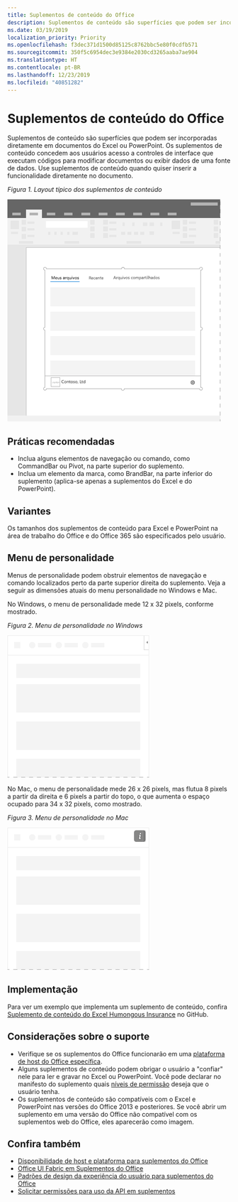 ```yaml
---
title: Suplementos de conteúdo do Office
description: Suplementos de conteúdo são superfícies que podem ser incorporadas diretamente em documentos do Excel ou do PowerPoint que concedem aos usuários acesso a controles de interface que executam códigos para modificar documentos ou exibir dados de uma fonte de dados.
ms.date: 03/19/2019
localization_priority: Priority
ms.openlocfilehash: f3dec371d1500d85125c8762bbc5e80f0cdfb571
ms.sourcegitcommit: 350f5c6954dec3e9384e2030cd3265aaba7ae904
ms.translationtype: HT
ms.contentlocale: pt-BR
ms.lasthandoff: 12/23/2019
ms.locfileid: "40851282"
---
```

# <a name="content-office-add-ins"></a>Suplementos de conteúdo do Office

Suplementos de conteúdo são superfícies que podem ser incorporadas diretamente em documentos do Excel ou PowerPoint. Os suplementos de conteúdo concedem aos usuários acesso a controles de interface que executam códigos para modificar documentos ou exibir dados de uma fonte de dados. Use suplementos de conteúdo quando quiser inserir a funcionalidade diretamente no documento.  

*Figura 1. Layout típico dos suplementos de conteúdo*

![Imagem de exemplo exibindo um layout típico de suplementos de conteúdo.](../images/overview-with-app-content.png)

## <a name="best-practices"></a>Práticas recomendadas

- Inclua alguns elementos de navegação ou comando, como CommandBar ou Pivot, na parte superior do suplemento.
- Inclua um elemento da marca, como BrandBar, na parte inferior do suplemento (aplica-se apenas a suplementos do Excel e do PowerPoint).

## <a name="variants"></a>Variantes

Os tamanhos dos suplementos de conteúdo para Excel e PowerPoint na área de trabalho do Office e do Office 365 são especificados pelo usuário.

## <a name="personality-menu"></a>Menu de personalidade

Menus de personalidade podem obstruir elementos de navegação e comando localizados perto da parte superior direita do suplemento. Veja a seguir as dimensões atuais do menu personalidade no Windows e Mac.

No Windows, o menu de personalidade mede 12 x 32 pixels, conforme mostrado.

*Figura 2. Menu de personalidade no Windows* 

![Imagem mostrando o menu do personalidade na área de trabalho do Windows](../images/personality-menu-win.png)


No Mac, o menu de personalidade mede 26 x 26 pixels, mas flutua 8 pixels a partir da direita e 6 pixels a partir do topo, o que aumenta o espaço ocupado para 34 x 32 pixels, como mostrado.

*Figura 3. Menu de personalidade no Mac*

![Imagem mostrando o menu de personalidade na área de trabalho do Mac](../images/personality-menu-mac.png)

## <a name="implementation"></a>Implementação

Para ver um exemplo que implementa um suplemento de conteúdo, confira [Suplemento de conteúdo do Excel Humongous Insurance](https://github.com/OfficeDev/Excel-Content-Add-in-Humongous-Insurance) no GitHub.

## <a name="support-considerations"></a>Considerações sobre o suporte

- Verifique se os suplementos do Office funcionarão em uma [plataforma de host do Office específica](/office/dev/add-ins/overview/office-add-in-availability). 
- Alguns suplementos de conteúdo podem obrigar o usuário a "confiar" nele para ler e gravar no Excel ou PowerPoint. Você pode declarar no manifesto do suplemento quais [níveis de permissão](/office/dev/add-ins/develop/requesting-permissions-for-api-use-in-content-and-task-pane-add-ins) deseja que o usuário tenha.  
- Os suplementos de conteúdo são compatíveis com o Excel e PowerPoint nas versões do Office 2013 e posteriores. Se você abrir um suplemento em uma versão do Office não compatível com os suplementos web do Office, eles aparecerão como imagem.

## <a name="see-also"></a>Confira também

- [Disponibilidade de host e plataforma para suplementos do Office](/office/dev/add-ins/overview/office-add-in-availability)
- [Office UI Fabric em Suplementos do Office](/office/dev/add-ins/design/office-ui-fabric)
- [Padrões de design da experiência do usuário para suplementos do Office](/office/dev/add-ins/design/ux-design-pattern-templates)
- [Solicitar permissões para uso da API em suplementos ](/office/dev/add-ins/develop/requesting-permissions-for-api-use-in-content-and-task-pane-add-ins)
